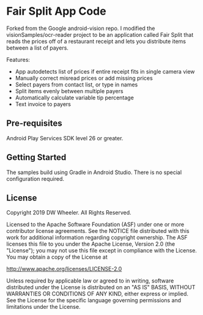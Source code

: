 Fair Split App Code
============

Forked from the Google android-vision repo.  I modified the visionSamples/ocr-reader project to be an application called Fair Split that reads the prices off of a restaurant receipt and lets you distribute items between a list of payers.

Features:
- App autodetects list of prices if entire receipt fits in single camera view
- Manually correct misread prices or add missing prices
- Select payers from contact list, or type in names
- Split items evenly between multiple payers
- Automatically calculate variable tip percentage
- Text invoice to payers

Pre-requisites
--------------
 Android Play Services SDK level 26 or greater.

Getting Started
---------------
The samples build using Gradle in Android Studio.  There is no special
configuration required.


License
-------

Copyright 2019 DW Wheeler. All Rights Reserved.

Licensed to the Apache Software Foundation (ASF) under one or more contributor
license agreements.  See the NOTICE file distributed with this work for
additional information regarding copyright ownership.  The ASF licenses this
file to you under the Apache License, Version 2.0 (the "License"); you may not
use this file except in compliance with the License.  You may obtain a copy of
the License at

  http://www.apache.org/licenses/LICENSE-2.0

Unless required by applicable law or agreed to in writing, software
distributed under the License is distributed on an "AS IS" BASIS, WITHOUT
WARRANTIES OR CONDITIONS OF ANY KIND, either express or implied.  See the
License for the specific language governing permissions and limitations under
the License.
